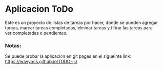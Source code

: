 # Aplicacion ToDo

Este es un proyecto de listas de tareas por hacer, donde se pueden agregar tareas, marcar tareas completadas, elminar tareas y filtrar las tareas para ver completadas o pendientes.

### Notas:
Se puede probar la aplicacion en git pages en el sigueinte link: https://edwyncs.github.io/TODO-js/